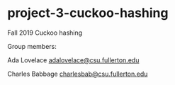 # project-3-cuckoo-hashing
Fall 2019 Cuckoo hashing

Group members:

Ada Lovelace adalovelace@csu.fullerton.edu

Charles Babbage charlesbab@csu.fullerton.edu
